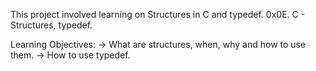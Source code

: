This project involved learning on Structures in C and typedef.
0x0E. C - Structures, typedef.

Learning Objectives:
   -> What are structures, when, why and how to use them.
   -> How to use typedef.
